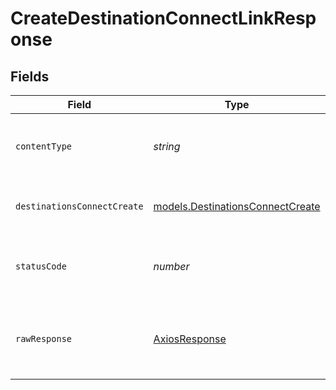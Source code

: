 # CreateDestinationConnectLinkResponse


## Fields

| Field                                                                      | Type                                                                       | Required                                                                   | Description                                                                |
| -------------------------------------------------------------------------- | -------------------------------------------------------------------------- | -------------------------------------------------------------------------- | -------------------------------------------------------------------------- |
| `contentType`                                                              | *string*                                                                   | :heavy_check_mark:                                                         | HTTP response content type for this operation                              |
| `destinationsConnectCreate`                                                | [models.DestinationsConnectCreate](../models/destinationsconnectcreate.md) | :heavy_minus_sign:                                                         | Destination connect link created successfully                              |
| `statusCode`                                                               | *number*                                                                   | :heavy_check_mark:                                                         | HTTP response status code for this operation                               |
| `rawResponse`                                                              | [AxiosResponse](https://axios-http.com/docs/res_schema)                    | :heavy_minus_sign:                                                         | Raw HTTP response; suitable for custom response parsing                    |